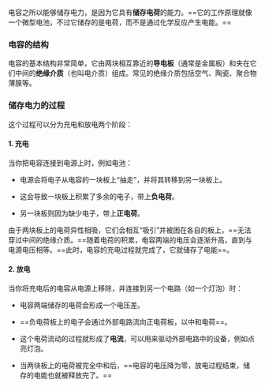 电容之所以能够储存电力，是因为它具有**储存电荷**的能力。==它的工作原理就像一个微型电池，不过它储存的是电荷，而不是通过化学反应产生电能。==

### 电容的结构

电容的基本结构非常简单，它由两块相互靠近的**导电板**（通常是金属板）和夹在它们中间的**绝缘介质**（也叫电介质）组成。常见的绝缘介质包括空气、陶瓷、聚合物薄膜等。

### 储存电力的过程

这个过程可以分为充电和放电两个阶段：

#### 1. 充电

当你把电容连接到电源上时，例如电池：

- 电源会将电子从电容的一块板上“抽走”，并将其转移到另一块板上。
    
- 这会导致一块板上积累了多余的电子，带上**负电荷**。
    
- 另一块板则因为缺少电子，带上**正电荷**。
    

由于两块板上的电荷异性相吸，它们会相互“吸引”并被困在各自的板上，==无法穿过中间的绝缘介质。==随着电荷的积累，电容两端的电压会逐渐升高，直到与电源电压相等。==此时，电容的充电过程就完成了，它就储存了电能==。

#### 2. 放电

当你将充电后的电容从电源上移除，并连接到另一个电路（如一个灯泡）时：

- 电容两端储存的电荷会形成一个电压差。
    
- ==负电荷板上的电子会通过外部电路流向正电荷板，以中和电荷==。
    
- 这个电荷流动的过程就形成了**电流**，可以用来驱动外部电路中的设备，例如点亮灯泡。
    
- 当两块板上的电荷被完全中和后，==电容的电压降为零，放电过程结束，储存的电能也就被释放完了。==